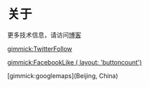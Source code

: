 # 关于
更多技术信息，请访问[博客](http://volnet.cnblogs.com?from=volnet.github.io)

[gimmick:TwitterFollow](@volnet)

[gimmick:FacebookLike ( layout: 'buttoncount') ](http://volnet.github.io) 

[gimmick:googlemaps](Beijing, China)